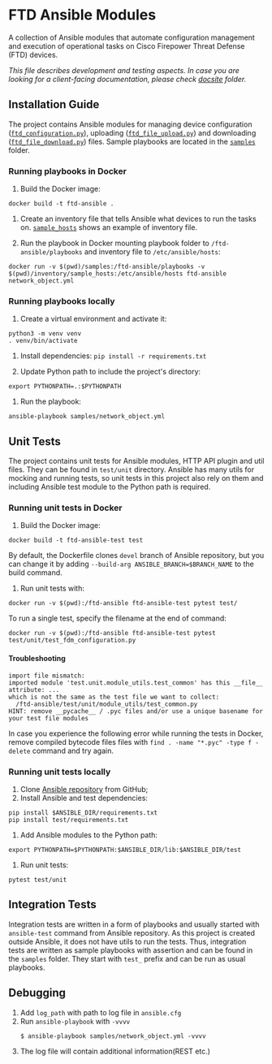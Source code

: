 # FTD Ansible Modules

A collection of Ansible modules that automate configuration management 
and execution of operational tasks on Cisco Firepower Threat Defense (FTD) devices.

_This file describes development and testing aspects. In case you are looking for 
a client-facing documentation, please check [docsite](./docs/docsite) folder._

## Installation Guide

The project contains Ansible modules for managing device configuration ([`ftd_configuration.py`](./library/ftd_configuration.py)), 
uploading ([`ftd_file_upload.py`](./library/ftd_file_upload.py)) and downloading
([`ftd_file_download.py`](./library/ftd_file_download.py)) files. Sample playbooks are located in 
the [`samples`](./samples) folder.

### Running playbooks in Docker

1. Build the Docker image:
```
docker build -t ftd-ansible .
```

1. Create an inventory file that tells Ansible what devices to run the tasks on. [`sample_hosts`](./inventory/sample_hosts) 
shows an example of inventory file.

1. Run the playbook in Docker mounting playbook folder to `/ftd-ansible/playbooks` and inventory file to `/etc/ansible/hosts`:
```
docker run -v $(pwd)/samples:/ftd-ansible/playbooks -v $(pwd)/inventory/sample_hosts:/etc/ansible/hosts ftd-ansible network_object.yml
```

### Running playbooks locally 

1. Create a virtual environment and activate it:
```
python3 -m venv venv
. venv/bin/activate
```

1. Install dependencies:
`pip install -r requirements.txt`

1. Update Python path to include the project's directory:
```
export PYTHONPATH=.:$PYTHONPATH
```
   
1. Run the playbook:
``` 
ansible-playbook samples/network_object.yml
```

## Unit Tests

The project contains unit tests for Ansible modules, HTTP API plugin and util files. They can be found 
in `test/unit` directory. Ansible has many utils for mocking and running tests, so unit tests
in this project also rely on them and including Ansible test module to the Python path is required.

### Running unit tests in Docker

1. Build the Docker image: 
```
docker build -t ftd-ansible-test test
```
By default, the Dockerfile clones `devel` branch of Ansible repository, but you can change it by adding
`--build-arg ANSIBLE_BRANCH=$BRANCH_NAME` to the build command.

1. Run unit tests with: 
```
docker run -v $(pwd):/ftd-ansible ftd-ansible-test pytest test/
```
To run a single test, specify the filename at the end of command:
```
docker run -v $(pwd):/ftd-ansible ftd-ansible-test pytest test/unit/test_fdm_configuration.py
```

#### Troubleshooting

```
import file mismatch:
imported module 'test.unit.module_utils.test_common' has this __file__ attribute: ...
which is not the same as the test file we want to collect:
  /ftd-ansible/test/unit/module_utils/test_common.py
HINT: remove __pycache__ / .pyc files and/or use a unique basename for your test file modules
```

In case you experience the following error while running the tests in Docker, remove compiled bytecode files files with 
`find . -name "*.pyc" -type f -delete` command and try again.

### Running unit tests locally

1. Clone [Ansible repository](https://github.com/ansible/ansible) from GitHub;
1. Install Ansible and test dependencies:
```
pip install $ANSIBLE_DIR/requirements.txt
pip install test/requirements.txt
```
1. Add Ansible modules to the Python path:
```
export PYTHONPATH=$PYTHONPATH:$ANSIBLE_DIR/lib:$ANSIBLE_DIR/test
```
1. Run unit tests:
```
pytest test/unit
```
    
## Integration Tests

Integration tests are written in a form of playbooks and usually started with `ansible-test` command 
from Ansible repository. As this project is created outside Ansible, it does not have utils to run 
the tests. Thus, integration tests are written as sample playbooks with assertion and can be found 
in the `samples` folder. They start with `test_` prefix and can be run as usual playbooks.

## Debugging

1. Add `log_path` with path to log file in `ansible.cfg`
2. Run `ansible-playbook` with `-vvvv`
    ```
    $ ansible-playbook samples/network_object.yml -vvvv
    ```
3. The log file will contain additional information(REST etc.)
